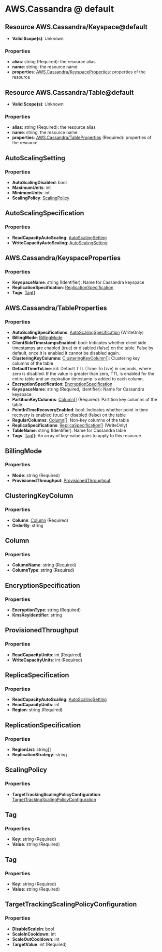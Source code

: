 # AWS.Cassandra @ default

## Resource AWS.Cassandra/Keyspace@default
* **Valid Scope(s)**: Unknown
### Properties
* **alias**: string (Required): the resource alias
* **name**: string: the resource name
* **properties**: [AWS.Cassandra/KeyspaceProperties](#awscassandrakeyspaceproperties): properties of the resource

## Resource AWS.Cassandra/Table@default
* **Valid Scope(s)**: Unknown
### Properties
* **alias**: string (Required): the resource alias
* **name**: string: the resource name
* **properties**: [AWS.Cassandra/TableProperties](#awscassandratableproperties) (Required): properties of the resource

## AutoScalingSetting
### Properties
* **AutoScalingDisabled**: bool
* **MaximumUnits**: int
* **MinimumUnits**: int
* **ScalingPolicy**: [ScalingPolicy](#scalingpolicy)

## AutoScalingSpecification
### Properties
* **ReadCapacityAutoScaling**: [AutoScalingSetting](#autoscalingsetting)
* **WriteCapacityAutoScaling**: [AutoScalingSetting](#autoscalingsetting)

## AWS.Cassandra/KeyspaceProperties
### Properties
* **KeyspaceName**: string (Identifier): Name for Cassandra keyspace
* **ReplicationSpecification**: [ReplicationSpecification](#replicationspecification)
* **Tags**: [Tag](#tag)[]

## AWS.Cassandra/TableProperties
### Properties
* **AutoScalingSpecifications**: [AutoScalingSpecification](#autoscalingspecification) (WriteOnly)
* **BillingMode**: [BillingMode](#billingmode)
* **ClientSideTimestampsEnabled**: bool: Indicates whether client side timestamps are enabled (true) or disabled (false) on the table. False by default, once it is enabled it cannot be disabled again.
* **ClusteringKeyColumns**: [ClusteringKeyColumn](#clusteringkeycolumn)[]: Clustering key columns of the table
* **DefaultTimeToLive**: int: Default TTL (Time To Live) in seconds, where zero is disabled. If the value is greater than zero, TTL is enabled for the entire table and an expiration timestamp is added to each column.
* **EncryptionSpecification**: [EncryptionSpecification](#encryptionspecification)
* **KeyspaceName**: string (Required, Identifier): Name for Cassandra keyspace
* **PartitionKeyColumns**: [Column](#column)[] (Required): Partition key columns of the table
* **PointInTimeRecoveryEnabled**: bool: Indicates whether point in time recovery is enabled (true) or disabled (false) on the table
* **RegularColumns**: [Column](#column)[]: Non-key columns of the table
* **ReplicaSpecifications**: [ReplicaSpecification](#replicaspecification)[] (WriteOnly)
* **TableName**: string (Identifier): Name for Cassandra table
* **Tags**: [Tag](#tag)[]: An array of key-value pairs to apply to this resource

## BillingMode
### Properties
* **Mode**: string (Required)
* **ProvisionedThroughput**: [ProvisionedThroughput](#provisionedthroughput)

## ClusteringKeyColumn
### Properties
* **Column**: [Column](#column) (Required)
* **OrderBy**: string

## Column
### Properties
* **ColumnName**: string (Required)
* **ColumnType**: string (Required)

## EncryptionSpecification
### Properties
* **EncryptionType**: string (Required)
* **KmsKeyIdentifier**: string

## ProvisionedThroughput
### Properties
* **ReadCapacityUnits**: int (Required)
* **WriteCapacityUnits**: int (Required)

## ReplicaSpecification
### Properties
* **ReadCapacityAutoScaling**: [AutoScalingSetting](#autoscalingsetting)
* **ReadCapacityUnits**: int
* **Region**: string (Required)

## ReplicationSpecification
### Properties
* **RegionList**: string[]
* **ReplicationStrategy**: string

## ScalingPolicy
### Properties
* **TargetTrackingScalingPolicyConfiguration**: [TargetTrackingScalingPolicyConfiguration](#targettrackingscalingpolicyconfiguration)

## Tag
### Properties
* **Key**: string (Required)
* **Value**: string (Required)

## Tag
### Properties
* **Key**: string (Required)
* **Value**: string (Required)

## TargetTrackingScalingPolicyConfiguration
### Properties
* **DisableScaleIn**: bool
* **ScaleInCooldown**: int
* **ScaleOutCooldown**: int
* **TargetValue**: int (Required)

